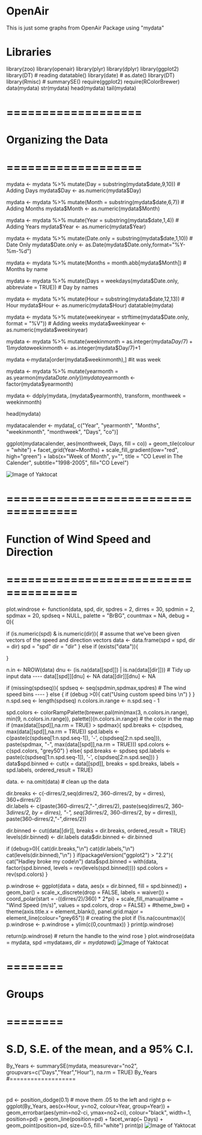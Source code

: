 # OpenAir
This is just some graphs from OpenAir Package using "mydata"

# Libraries
library(zoo)
library(openair)
library(plyr)
library(dplyr)
library(ggplot2)
library(DT)        # reading datatable()
library(date)      # as.date()
library(DT)
library(Rmisc)     # summarySE()
require(ggplot2)
require(RColorBrewer)
data(mydata)
str(mydata)
head(mydata)
tail(mydata)
# =================== #
# Organizing the Data #
# =================== #


mydata <- mydata %>% 
  mutate(Day = substring(mydata$date,9,10))     # Adding Days
mydata$Day  <- as.numeric(mydata$Day)


mydata <- mydata %>% 
  mutate(Month = substring(mydata$date,6,7))     # Adding Months
mydata$Month  <- as.numeric(mydata$Month)


mydata <- mydata %>% 
  mutate(Year = substring(mydata$date,1,4))     # Adding Years
mydata$Year  <- as.numeric(mydata$Year)


mydata <- mydata %>% 
  mutate(Date.only = substring(mydata$date,1,10))   # Date Only
mydata$Date.only <- as.Date(mydata$Date.only,format="%Y-%m-%d")


mydata <- mydata %>% 
  mutate(Months = month.abb[mydata$Month])      # Months by name


mydata <- mydata %>% 
  mutate(Days = weekdays(mydata$Date.only, abbreviate = TRUE)) # Day by names


mydata <- mydata %>% 
  mutate(Hour = substring(mydata$date,12,13))   # Hour
mydata$Hour  <- as.numeric(mydata$Hour)
datatable(mydata)

mydata <- mydata %>% 
  mutate(weekinyear = strftime(mydata$Date.only, format = "%V"))  # Adding weeks
mydata$weekinyear <- as.numeric(mydata$weekinyear)

mydata <- mydata %>% 
  mutate(weekinmonth = as.integer(mydata$Day/7)+1)
mydata$weekinmonth <- as.integer(mydata$Day/7)+1


mydata <-mydata[order(mydata$weekinmonth),] #it was week

mydata <- mydata %>% 
  mutate(yearmonth = as.yearmon(mydata$Date.only))
mydata$yearmonth <- factor(mydata$yearmonth)

mydata <- ddply(mydata,.(mydata$yearmonth), transform, monthweek = weekinmonth)  

head(mydata)

mydatacalender <- mydata[, c("Year", "yearmonth", "Months", "weekinmonth", "monthweek", "Days", "co")]

ggplot(mydatacalender, aes(monthweek, Days, fill = co)) + 
  geom_tile(colour = "white") + 
  facet_grid(Year~Months) + 
  scale_fill_gradient(low="red", high="green") +
  labs(x="Week of Month",
       y="",
       title = "CO Level in The Calender", 
       subtitle="1998-2005", 
       fill="CO Level")
       
![Image of Yaktocat](https://raw.githubusercontent.com/amerie2013/OpenAir/master/Calender.bmp)   

# ==================================== #
# Function of Wind Speed and Direction #
# ==================================== #
plot.windrose <- function(data,
                          spd,
                          dir,
                          spdres = 2,
                          dirres = 30,
                          spdmin = 2,
                          spdmax = 20,
                          spdseq = NULL,
                          palette = "BrBG",
                          countmax = NA,
                          debug = 0){
  
  if (is.numeric(spd) & is.numeric(dir)){
    # assume that we've been given vectors of the speed and direction vectors
    data <- data.frame(spd = spd, dir = dir)
    spd = "spd"
    dir = "dir"
  } else if (exists("data")){
  
  }  
  
  
  n.in <- NROW(data)
  dnu <- (is.na(data[[spd]]) | is.na(data[[dir]]))    # Tidy up input data ----
  data[[spd]][dnu] <- NA
  data[[dir]][dnu] <- NA
  
  
  if (missing(spdseq)){
    spdseq <- seq(spdmin,spdmax,spdres)   # The wind speed bins ----
  } else {
    if (debug >0){
      cat("Using custom speed bins \n")
    }
  }
  n.spd.seq <- length(spdseq)
  n.colors.in.range <- n.spd.seq - 1
  
  
  spd.colors <- colorRampPalette(brewer.pal(min(max(3, n.colors.in.range), 
                                                min(9, n.colors.in.range)),
                                            palette))(n.colors.in.range)  # the color in the map
  if (max(data[[spd]],na.rm = TRUE) > spdmax){
    spd.breaks <- c(spdseq, max(data[[spd]],na.rm = TRUE))
    spd.labels <- c(paste(c(spdseq[1:n.spd.seq-1]), '-', c(spdseq[2:n.spd.seq])),
                    paste(spdmax, "-", max(data[[spd]],na.rm = TRUE)))
    spd.colors <- c(spd.colors, "grey50")
  } else{
    spd.breaks <- spdseq
    spd.labels <- paste(c(spdseq[1:n.spd.seq-1]), '-', c(spdseq[2:n.spd.seq]))
  }
  data$spd.binned <- cut(x = data[[spd]], breaks = spd.breaks, 
                         labels = spd.labels, ordered_result = TRUE)
  
  data. <- na.omit(data)    # clean up the data
  

  dir.breaks <- c(-dirres/2,seq(dirres/2, 360-dirres/2, by = dirres),
                  360+dirres/2)  
  dir.labels <- c(paste(360-dirres/2,"-",dirres/2),
                  paste(seq(dirres/2, 360-3*dirres/2, by = dirres), "-",
                        seq(3*dirres/2, 360-dirres/2, by = dirres)),
                  paste(360-dirres/2,"-",dirres/2))

  dir.binned <- cut(data[[dir]], breaks = dir.breaks, ordered_result = TRUE)
  levels(dir.binned) <- dir.labels
  data$dir.binned <- dir.binned
  
  if (debug>0){
    cat(dir.breaks,"\n")
    cat(dir.labels,"\n")
    cat(levels(dir.binned),"\n")
  }
  if(packageVersion("ggplot2") > "2.2"){
    cat("Hadley broke my code\n")
    data$spd.binned = with(data, factor(spd.binned, levels = rev(levels(spd.binned))))
    spd.colors = rev(spd.colors)
  }
  

  p.windrose <- ggplot(data = data, aes(x = dir.binned, fill = spd.binned)) +
    geom_bar() +
    scale_x_discrete(drop = FALSE, labels = waiver()) +
    coord_polar(start = -((dirres/2)/360) * 2*pi) +
    scale_fill_manual(name = "Wind Speed (m/s)", values = spd.colors, drop = FALSE) +
    #theme_bw() +
    theme(axis.title.x = element_blank(),
          panel.grid.major = element_line(colour="grey65"))     # creating the plot
  if (!is.na(countmax)){
    p.windrose <- p.windrose +
      ylim(c(0,countmax))
  }
  print(p.windrose)  
 
  return(p.windrose)     # return the handle to the wind rose
}
plot.windrose(data = mydata, 
                   spd =mydata$ws , dir = mydata$wd)
![Image of Yaktocat](https://raw.githubusercontent.com/amerie2013/OpenAir/master/Wind.bmp)  
# ========
# Groups # 
# ========
# S.D, S.E. of the mean, and a 95% C.I.
By_Years <- summarySE(mydata, measurevar="no2", groupvars=c("Days","Year","Hour"), na.rm = TRUE)
By_Years
#===================
#
pd <- position_dodge(0.1) # move them .05 to the left and right
p <- ggplot(By_Years, aes(x=Hour, y=no2, colour=Year, group=Year)) + 
  geom_errorbar(aes(ymin=no2-ci, ymax=no2+ci), colour="black", width=.1, 
                position=pd) +
  geom_line(position=pd) +
  facet_wrap(~ Days) +
  geom_point(position=pd, size=0.5, fill="white") 
print(p)
![Image of Yaktocat](https://raw.githubusercontent.com/amerie2013/OpenAir/master/By_Years.bmp) 

